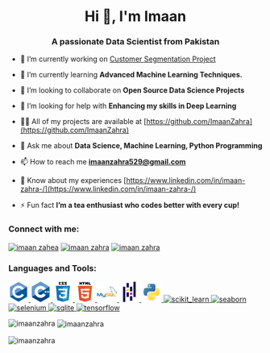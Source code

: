 <h1 align="center">Hi 👋, I'm Imaan</h1>
<h3 align="center">A passionate Data Scientist from Pakistan</h3>

- 🔭 I’m currently working on [Customer Segmentation Project](https://github.com/ImaanZahra/Customer-Segmentation-Project)

- 🌱 I’m currently learning **Advanced Machine Learning Techniques.**

- 👯 I’m looking to collaborate on **Open Source Data Science Projects**

- 🤝 I’m looking for help with **Enhancing my skills in Deep Learning**

- 👨‍💻 All of my projects are available at [https://github.com/ImaanZahra](https://github.com/ImaanZahra)

- 💬 Ask me about **Data Science, Machine Learning, Python Programming**

- 📫 How to reach me **imaanzahra529@gmail.com**

- 📄 Know about my experiences [https://www.linkedin.com/in/imaan-zahra-/](https://www.linkedin.com/in/imaan-zahra-/)

- ⚡ Fun fact **I’m a tea enthusiast who codes better with every cup!**

<h3 align="left">Connect with me:</h3>
<p align="left">
<a href="https://linkedin.com/in/imaan zahea" target="blank"><img align="center" src="https://raw.githubusercontent.com/rahuldkjain/github-profile-readme-generator/master/src/images/icons/Social/linked-in-alt.svg" alt="imaan zahea" height="30" width="40" /></a>
<a href="https://fb.com/imaan zahra" target="blank"><img align="center" src="https://raw.githubusercontent.com/rahuldkjain/github-profile-readme-generator/master/src/images/icons/Social/facebook.svg" alt="imaan zahra" height="30" width="40" /></a>
<a href="https://instagram.com/imaan zahra" target="blank"><img align="center" src="https://raw.githubusercontent.com/rahuldkjain/github-profile-readme-generator/master/src/images/icons/Social/instagram.svg" alt="imaan zahra" height="30" width="40" /></a>
</p>

<h3 align="left">Languages and Tools:</h3>
<p align="left"> <a href="https://www.cprogramming.com/" target="_blank" rel="noreferrer"> <img src="https://raw.githubusercontent.com/devicons/devicon/master/icons/c/c-original.svg" alt="c" width="40" height="40"/> </a> <a href="https://www.w3schools.com/cpp/" target="_blank" rel="noreferrer"> <img src="https://raw.githubusercontent.com/devicons/devicon/master/icons/cplusplus/cplusplus-original.svg" alt="cplusplus" width="40" height="40"/> </a> <a href="https://www.w3schools.com/css/" target="_blank" rel="noreferrer"> <img src="https://raw.githubusercontent.com/devicons/devicon/master/icons/css3/css3-original-wordmark.svg" alt="css3" width="40" height="40"/> </a> <a href="https://www.w3.org/html/" target="_blank" rel="noreferrer"> <img src="https://raw.githubusercontent.com/devicons/devicon/master/icons/html5/html5-original-wordmark.svg" alt="html5" width="40" height="40"/> </a> <a href="https://www.mysql.com/" target="_blank" rel="noreferrer"> <img src="https://raw.githubusercontent.com/devicons/devicon/master/icons/mysql/mysql-original-wordmark.svg" alt="mysql" width="40" height="40"/> </a> <a href="https://pandas.pydata.org/" target="_blank" rel="noreferrer"> <img src="https://raw.githubusercontent.com/devicons/devicon/2ae2a900d2f041da66e950e4d48052658d850630/icons/pandas/pandas-original.svg" alt="pandas" width="40" height="40"/> </a> <a href="https://www.python.org" target="_blank" rel="noreferrer"> <img src="https://raw.githubusercontent.com/devicons/devicon/master/icons/python/python-original.svg" alt="python" width="40" height="40"/> </a> <a href="https://scikit-learn.org/" target="_blank" rel="noreferrer"> <img src="https://upload.wikimedia.org/wikipedia/commons/0/05/Scikit_learn_logo_small.svg" alt="scikit_learn" width="40" height="40"/> </a> <a href="https://seaborn.pydata.org/" target="_blank" rel="noreferrer"> <img src="https://seaborn.pydata.org/_images/logo-mark-lightbg.svg" alt="seaborn" width="40" height="40"/> </a> <a href="https://www.selenium.dev" target="_blank" rel="noreferrer"> <img src="https://raw.githubusercontent.com/detain/svg-logos/780f25886640cef088af994181646db2f6b1a3f8/svg/selenium-logo.svg" alt="selenium" width="40" height="40"/> </a> <a href="https://www.sqlite.org/" target="_blank" rel="noreferrer"> <img src="https://www.vectorlogo.zone/logos/sqlite/sqlite-icon.svg" alt="sqlite" width="40" height="40"/> </a> <a href="https://www.tensorflow.org" target="_blank" rel="noreferrer"> <img src="https://www.vectorlogo.zone/logos/tensorflow/tensorflow-icon.svg" alt="tensorflow" width="40" height="40"/> </a> </p>

<p><img align="left" src="https://github-readme-stats.vercel.app/api/top-langs?username=imaanzahra&show_icons=true&locale=en&layout=compact" alt="imaanzahra" /></p>

<p>&nbsp;<img align="center" src="https://github-readme-stats.vercel.app/api?username=imaanzahra&show_icons=true&locale=en" alt="imaanzahra" /></p>

<p><img align="center" src="https://github-readme-streak-stats.herokuapp.com/?user=imaanzahra&" alt="imaanzahra" /></p>
